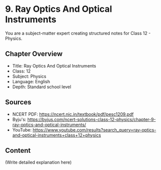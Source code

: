 # 9. Ray Optics And Optical Instruments

You are a subject-matter expert creating structured notes for Class 12 - Physics.

## Chapter Overview
- Title: Ray Optics And Optical Instruments
- Class: 12
- Subject: Physics
- Language: English
- Depth: Standard school level

## Sources
- NCERT PDF: https://ncert.nic.in/textbook/pdf/pesc1209.pdf
- Byju's: https://byjus.com/ncert-solutions-class-12-physics/chapter-9-ray-optics-and-optical-instruments/
- YouTube: https://www.youtube.com/results?search_query=ray-optics-and-optical-instruments+class+12+physics

## Content
(Write detailed explanation here)
